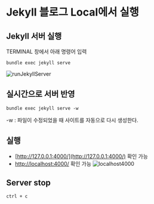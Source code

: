 # Jekyll 블로그 Local에서 실행

## Jekyll 서버 실행
TERMINAL 창에서 아래 명령어 입력 
```
bundle exec jekyll serve
```
![runJekyllServer](https://user-images.githubusercontent.com/39661858/110284110-a0ce8880-8024-11eb-9a5e-7d0e8b3645e4.png)

## 실시간으로 서버 반영
```
bundle exec jekyll serve -w
```
-w : 파일이 수정되었을 때 사이트를 자동으로 다시 생성한다.

## 실행
- [http://127.0.0.1:4000/](http://127.0.0.1:4000/) 확인 가능
- [http://localhost:4000/](http://localhost:4000/) 확인 가능 
![localhost4000](https://user-images.githubusercontent.com/39661858/110284222-ce1b3680-8024-11eb-9767-85e5ce785e88.png)

## Server stop
```
ctrl + c
```